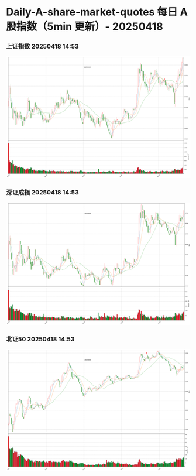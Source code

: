 
# Daily-A-share-market-quotes 每日 A 股指数（5min 更新）- 20250418

### 上证指数 20250418 14:53
![](./fig/2025/4/20250418-sh000001.png)

### 深证成指 20250418 14:53
![](./fig/2025/4/20250418-sz399001.png)

### 北证50 20250418 14:53
![](./fig/2025/4/20250418-bj899050.png)
